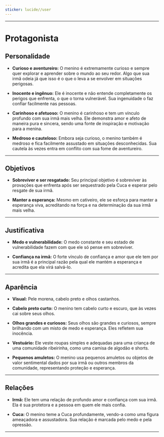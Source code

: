 ```yaml
---
sticker: lucide//user
---
```

---
# Protagonista

## Personalidade

- **Curioso e aventureiro:** O menino é extremamente curioso e sempre quer explorar e aprender sobre o mundo ao seu redor. Algo que sua irmã odeia já que isso é o que o leva a se envolver em situações perigosas.

- **Inocente e ingênuo:** Ele é inocente e não entende completamente os perigos que enfrenta, o que o torna vulnerável. Sua ingenuidade o faz confiar facilmente nas pessoas.

- **Carinhoso e afetuoso:** O menino é carinhoso e tem um vínculo profundo com sua irmã mais velha. Ele demonstra amor e afeto de maneira pura e sincera, sendo uma fonte de inspiração e motivação para a menina.

- **Medroso e cauteloso:** Embora seja curioso, o menino também é medroso e fica facilmente assustado em situações desconhecidas. Sua cautela às vezes entra em conflito com sua fome de aventureiro.

---
## Objetivos

- **Sobreviver e ser resgatado:** Seu principal objetivo é sobreviver às provações que enfrenta após ser sequestrado pela Cuca e esperar pelo resgate de sua irmã.

- **Manter a esperança:** Mesmo em cativeiro, ele se esforça para manter a esperança viva, acreditando na força e na determinação da sua irmã mais velha.

---
## Justificativa

- **Medo e vulnerabilidade:** O medo constante e seu estado de vulnerabilidade fazem com que ele só pense em sobreviver.

- **Confiança na irmã:** O forte vínculo de confiança e amor que ele tem por sua irmã é a principal razão pela qual ele mantém a esperança e acredita que ela virá salvá-lo.

---
## Aparência 

- **Visual:** Pele morena, cabelo preto e olhos castanhos.

- **Cabelo preto curto:** O menino tem cabelo curto e escuro, que às vezes cai sobre seus olhos.

- **Olhos grandes e curiosos:** Seus olhos são grandes e curiosos, sempre brilhando com um misto de medo e esperança. Eles refletem sua inocência.

- **Vestuário:** Ele veste roupas simples e adequadas para uma criança de uma comunidade ribeirinha, como uma camisa de algodão e shorts.

- **Pequenos amuletos:** O menino usa pequenos amuletos ou objetos de valor sentimental dados por sua irmã ou outros membros da comunidade, representando proteção e esperança.

---
## Relações

- **Irmã:** Ele tem uma relação de profundo amor e confiança com sua irmã. Ela é sua protetora e a pessoa em quem ele mais confia.

- **Cuca:** O menino teme a Cuca profundamente, vendo-a como uma figura ameaçadora e assustadora. Sua relação é marcada pelo medo e pela opressão.

---